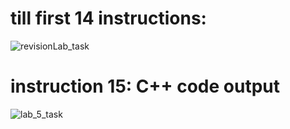 # till first 14 instructions:
![revisionLab_task](https://github.com/user-attachments/assets/f21e8f0b-04b8-433a-ae05-366e4740425e)
# instruction 15: C++ code output
![lab_5_task](https://github.com/user-attachments/assets/142ff47e-3235-4897-8292-981b1b03f0e7)
